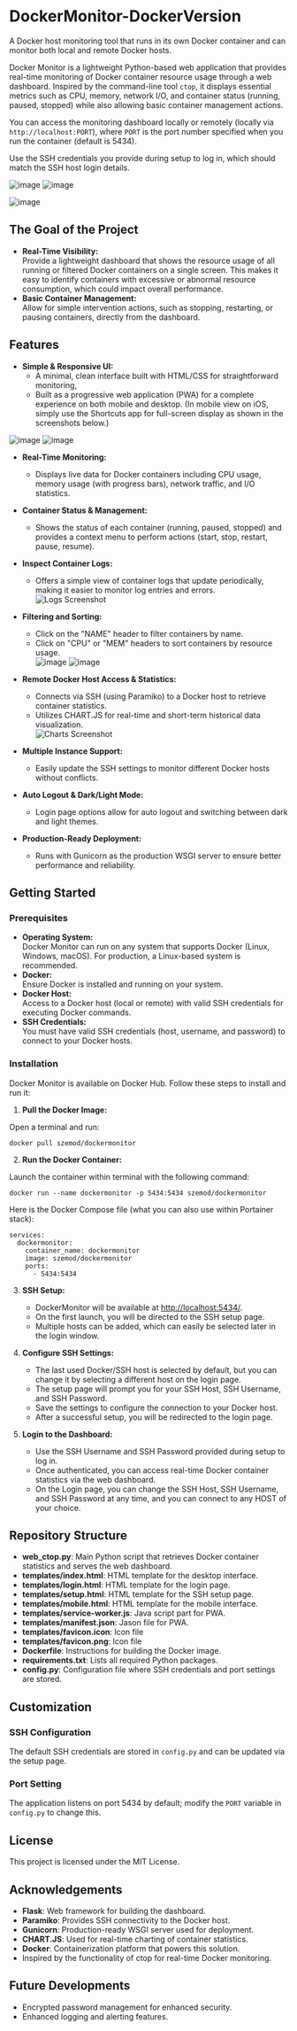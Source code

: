 # DockerMonitor-DockerVersion
A Docker host monitoring tool that runs in its own Docker container and can monitor both local and remote Docker hosts.

Docker Monitor is a lightweight Python-based web application that provides real-time monitoring of Docker container resource usage through a web dashboard. Inspired by the command-line tool `ctop`, it displays essential metrics such as CPU, memory, network I/O, and container status (running, paused, stopped) while also allowing basic container management actions.

You can access the monitoring dashboard locally or remotely (locally via `http://localhost:PORT`), where `PORT` is the port number specified when you run the container (default is 5434).

Use the SSH credentials you provide during setup to log in, which should match the SSH host login details.

![image](https://github.com/user-attachments/assets/7eaa0519-bdac-493c-a52e-f742d0ca1de7) ![image](https://github.com/user-attachments/assets/85377c1e-b3b3-4d18-a43d-cfc61aaf7865)

![image](https://github.com/user-attachments/assets/85a1c198-86ea-455a-a589-45196c799a2a)

## The Goal of the Project

- **Real-Time Visibility:**  
  Provide a lightweight dashboard that shows the resource usage of all running or filtered Docker containers on a single screen. This makes it easy to identify containers with excessive or abnormal resource consumption, which could impact overall performance.
- **Basic Container Management:**  
  Allow for simple intervention actions, such as stopping, restarting, or pausing containers, directly from the dashboard.

## Features

- **Simple & Responsive UI:**  
  - A minimal, clean interface built with HTML/CSS for straightforward monitoring,
  - Built as a progressive web application (PWA) for a complete experience on both mobile and desktop. (In mobile view on iOS, simply use the Shortcuts app for full-screen display as shown in the screenshots below.)
    
![image](https://github.com/user-attachments/assets/35982a9a-1ca2-4f73-9237-a53bbdac4900) ![image](https://github.com/user-attachments/assets/e30c6542-c78e-461e-8a60-2f600c6056ae)

- **Real-Time Monitoring:**  
  - Displays live data for Docker containers including CPU usage, memory usage (with progress bars), network traffic, and I/O statistics.

- **Container Status & Management:**  
  - Shows the status of each container (running, paused, stopped) and provides a context menu to perform actions (start, stop, restart, pause, resume).

- **Inspect Container Logs:**  
  - Offers a simple view of container logs that update periodically, making it easier to monitor log entries and errors.  
  ![Logs Screenshot](https://github.com/user-attachments/assets/87ae79f6-e6af-4cdc-a6a4-e15c0110fec0)

- **Filtering and Sorting:**  
  - Click on the "NAME" header to filter containers by name.
  - Click on "CPU" or "MEM" headers to sort containers by resource usage.  
  ![image](https://github.com/user-attachments/assets/24756c80-7cd9-44ec-9b32-76dcfe242c3b)
  ![image](https://github.com/user-attachments/assets/d20c9fb5-8493-4c7f-b14e-f94073b7a481)

- **Remote Docker Host Access & Statistics:**  
  - Connects via SSH (using Paramiko) to a Docker host to retrieve container statistics.
  - Utilizes CHART.JS for real-time and short-term historical data visualization.  
  ![Charts Screenshot](https://github.com/user-attachments/assets/dd745752-cd1c-46df-bb1d-1e46e884f109)

- **Multiple Instance Support:**  
  - Easily update the SSH settings to monitor different Docker hosts without conflicts.

- **Auto Logout & Dark/Light Mode:**  
  - Login page options allow for auto logout and switching between dark and light themes.

- **Production-Ready Deployment:**  
  - Runs with Gunicorn as the production WSGI server to ensure better performance and reliability.

## Getting Started

### Prerequisites

- **Operating System:**  
  Docker Monitor can run on any system that supports Docker (Linux, Windows, macOS). For production, a Linux-based system is recommended.
- **Docker:**  
  Ensure Docker is installed and running on your system.
- **Docker Host:**  
  Access to a Docker host (local or remote) with valid SSH credentials for executing Docker commands.
- **SSH Credentials:**  
  You must have valid SSH credentials (host, username, and password) to connect to your Docker hosts.

### Installation

Docker Monitor is available on Docker Hub. Follow these steps to install and run it:

1. **Pull the Docker Image:**
 
Open a terminal and run:

    docker pull szemod/dockermonitor

2. **Run the Docker Container:**

Launch the container within terminal with the following command:

    docker run --name dockermonitor -p 5434:5434 szemod/dockermonitor

Here is the Docker Compose file (what you can also use within Portainer stack):

    services:
      dockermonitor:
        container_name: dockermonitor
        image: szemod/dockermonitor
        ports:
          - 5434:5434

3. **SSH Setup:**
   - DockerMonitor will be available at [http://localhost:5434/](http://localhost:5434/).
   - On the first launch, you will be directed to the SSH setup page.
   - Multiple hosts can be added, which can easily be selected later in the login window.

5. **Configure SSH Settings:**
   - The last used Docker/SSH host is selected by default, but you can change it by selecting a different host on the login page.
   - The setup page will prompt you for your SSH Host, SSH Username, and SSH Password.
   - Save the settings to configure the connection to your Docker host.
   - After a successful setup, you will be redirected to the login page.

6. **Login to the Dashboard:**
   - Use the SSH Username and SSH Password provided during setup to log in. 
   - Once authenticated, you can access real-time Docker container statistics via the web dashboard.
   - On the Login page, you can change the SSH Host, SSH Username, and SSH Password at any time, and you can connect to any HOST of your choice.
   
## Repository Structure

- **web_ctop.py**: Main Python script that retrieves Docker container statistics and serves the web dashboard.
- **templates/index.html**: HTML template for the desktop interface.
- **templates/login.html**: HTML template for the login page.
- **templates/setup.html**: HTML template for the SSH setup page.
- **templates/mobile.html**: HTML template for the mobile interface.
- **templates/service-worker.js**: Java script part for PWA.
- **templates/manifest.json**: Jason file for PWA.
- **templates/favicon.icon**: Icon file
- **templates/favicon.png**: Icon file
- **Dockerfile**: Instructions for building the Docker image.
- **requirements.txt**: Lists all required Python packages.
- **config.py**: Configuration file where SSH credentials and port settings are stored.

## Customization

### SSH Configuration

The default SSH credentials are stored in `config.py` and can be updated via the setup page.

### Port Setting

The application listens on port 5434 by default; modify the `PORT` variable in `config.py` to change this.

## License

This project is licensed under the MIT License.

## Acknowledgements

- **Flask**: Web framework for building the dashboard.
- **Paramiko**: Provides SSH connectivity to the Docker host.
- **Gunicorn**: Production-ready WSGI server used for deployment.
- **CHART.JS**: Used for real-time charting of container statistics.
- **Docker**: Containerization platform that powers this solution.
- Inspired by the functionality of ctop for real-time Docker monitoring.

## Future Developments

- Encrypted password management for enhanced security.
- Enhanced logging and alerting features.


